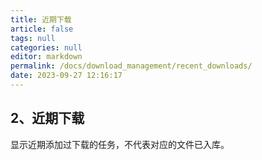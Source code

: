 ```yaml
---
title: 近期下载
article: false
tags: null
categories: null
editor: markdown
permalink: /docs/download_management/recent_downloads/
date: 2023-09-27 12:16:17
---
```

## 2、近期下载

显示近期添加过下载的任务，不代表对应的文件已入库。